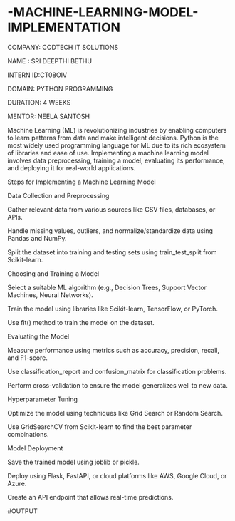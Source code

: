 # -MACHINE-LEARNING-MODEL-IMPLEMENTATION

COMPANY: CODTECH IT SOLUTIONS

NAME : SRI DEEPTHI BETHU

INTERN ID:CT08OIV

DOMAIN: PYTHON PROGRAMMING

DURATION: 4 WEEKS

MENTOR: NEELA SANTOSH

Machine Learning (ML) is revolutionizing industries by enabling computers to learn patterns from data and make intelligent decisions. Python is the most widely used programming language for ML due to its rich ecosystem of libraries and ease of use. Implementing a machine learning model involves data preprocessing, training a model, evaluating its performance, and deploying it for real-world applications.

Steps for Implementing a Machine Learning Model

Data Collection and Preprocessing

Gather relevant data from various sources like CSV files, databases, or APIs.

Handle missing values, outliers, and normalize/standardize data using Pandas and NumPy.

Split the dataset into training and testing sets using train_test_split from Scikit-learn.

Choosing and Training a Model

Select a suitable ML algorithm (e.g., Decision Trees, Support Vector Machines, Neural Networks).

Train the model using libraries like Scikit-learn, TensorFlow, or PyTorch.

Use fit() method to train the model on the dataset.

Evaluating the Model

Measure performance using metrics such as accuracy, precision, recall, and F1-score.

Use classification_report and confusion_matrix for classification problems.

Perform cross-validation to ensure the model generalizes well to new data.

Hyperparameter Tuning

Optimize the model using techniques like Grid Search or Random Search.

Use GridSearchCV from Scikit-learn to find the best parameter combinations.

Model Deployment

Save the trained model using joblib or pickle.

Deploy using Flask, FastAPI, or cloud platforms like AWS, Google Cloud, or Azure.

Create an API endpoint that allows real-time predictions.

#OUTPUT
